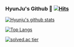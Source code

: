 ### HyunJu's Github 👋 [![Hits](https://hits.seeyoufarm.com/api/count/incr/badge.svg?url=https%3A%2F%2Fgithub.com%2Fjuthor%2F&count_bg=%2379C83D&title_bg=%23555555&icon=&icon_color=%23E7E7E7&title=hits&edge_flat=false)](https://hits.seeyoufarm.com)

[![Hyunju's github stats](https://github-readme-stats.vercel.app/api?username=juthor&show_icons=true)](https://github-readme-stats.vercel.app/api?username=juthor&show_icons=true)

[![Top Langs](https://github-readme-stats.vercel.app/api/top-langs/?username=juthor&layout=compact)](https://github.com/juthor/github-readme-stats)

[![solved.ac tier](http://mazassumnida.wtf/api/generate_badge?boj=juthor)](https://solved.ac/juthor)

<!--
**juthor/juthor** is a ✨ _special_ ✨ repository because its `README.md` (this file) appears on your GitHub profile.

Here are some ideas to get you started:

- 🔭 I’m currently working on ...
- 🌱 I’m currently learning ...
- 👯 I’m looking to collaborate on ...
- 🤔 I’m looking for help with ...
- 💬 Ask me about ...
- 📫 How to reach me: ...
- 😄 Pronouns: ...
- ⚡ Fun fact: ...
-->
